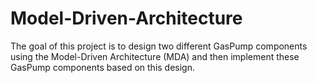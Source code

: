 # Model-Driven-Architecture
The goal of this project is to design two different GasPump components using the Model-Driven Architecture (MDA) and then implement these GasPump components based on this design.
